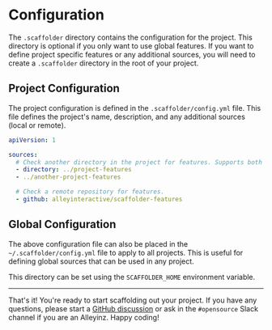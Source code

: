 # Configuration

The `.scaffolder` directory contains the configuration for the project. This
directory is optional if you only want to use global features. If you want to
define project specific features or any additional sources, you will need to
create a `.scaffolder` directory in the root of your project.

## Project Configuration

The project configuration is defined in the `.scaffolder/config.yml` file. This
file defines the project's name, description, and any additional sources (local
or remote).

```yaml
apiVersion: 1

sources:
  # Check another directory in the project for features. Supports both formats.
  - directory: ../project-features
  - ../another-project-features

  # Check a remote repository for features.
  - github: alleyinteractive/scaffolder-features
```

## Global Configuration

The above configuration file can also be placed in the
`~/.scaffolder/config.yml` file to apply to all projects. This is useful for
defining global sources that can be used in any project.

This directory can be set using the `SCAFFOLDER_HOME` environment variable.

----

That's it! You're ready to start scaffolding out your project. If you have any
questions, please start a
[GitHub discussion](https://github.com/alleyinteractive/alley-scripts/discussions/new?category=q-a&title=[scaffodler]:%20)
or ask in the `#opensource` Slack channel if you are an Alleyinz. Happy coding!
